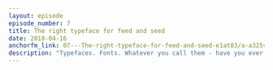 ```yaml
---
layout: episode
episode_number: 7
title: The right typeface for feed and seed
date: 2018-04-16
anchorfm_link: 07---The-right-typeface-for-feed-and-seed-e1at83/a-a325vb
description: "Typefaces. Fonts. Whatever you call them - have you ever thought about the usability of fonts? Today we discuss what we use, particularly in dev tools. We also talk about our favorite typefaces, and some really great font foundries and open-source fonts. Get after it!"
---
```

